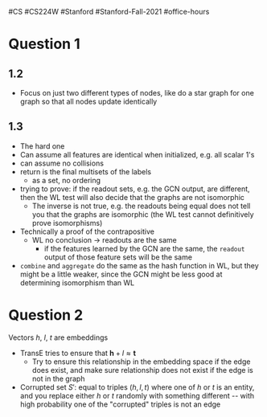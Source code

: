 #CS #CS224W #Stanford #Stanford-Fall-2021 #office-hours 
# Question 1
## 1.2
- Focus on just two different types of nodes, like do a star graph for one graph so that all nodes update identically
## 1.3
- The hard one
- Can assume all features are identical when initialized, e.g. all scalar 1's
- can assume no collisions
- return is the final multisets of the labels
	- as a set, no ordering
- trying to prove: if the readout sets, e.g. the GCN output, are different, then the WL test will also decide that the graphs are not isomorphic
	- The inverse is not true, e.g. the readouts being equal does not tell you that the graphs are isomorphic (the WL test cannot definitively prove isomorphisms)
- Technically a proof of the contrapositive
	- WL no conclusion -> readouts are the same
		- if the features learned by the GCN are the same, the `readout` output of those feature sets will be the same
- `combine` and `aggregate` do the same as the hash function in WL, but they might be a little weaker, since the GCN might be less good at determining isomorphism than WL

# Question 2
Vectors $h$, $l$, $t$ are embeddings
- TransE tries to ensure that $\mathbf{h}+l\approx\mathbf{t}$
	- Try to ensure this relationship in the embedding space if the edge does exist, and make sure relationship does not exist if the edge is not in the graph
- Corrupted set $S'$: equal to triples $(h, l, t)$ where one of $h$ or $t$ is an entity, and you replace either $h$ or $t$ randomly with something different -- with high probability one of the "corrupted" triples is not an edge